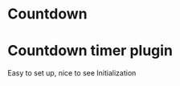 # Countdown
Countdown timer plugin
===================================
Easy to set up, nice to see
Initialization
